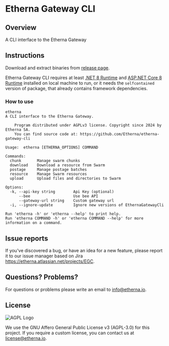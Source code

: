 # Etherna Gateway CLI

## Overview

A CLI interface to the Etherna Gateway

## Instructions
Download and extract binaries from [release page](https://github.com/Etherna/etherna-gateway-cli/releases).

Etherna Gateway CLI requires at least [.NET 8 Runtime](https://dotnet.microsoft.com/download/dotnet/8.0) and [ASP.NET Core 8 Runtime](https://dotnet.microsoft.com/download/dotnet/8.0) installed on local machine to run, or it needs the `selfcontained` version of package, that already contains framework dependencies.

### How to use

```
etherna
A CLI interface to the Etherna Gateway.

    Program distributed under AGPLv3 license. Copyright since 2024 by Etherna SA.
    You can find source code at: https://github.com/Etherna/etherna-gateway-cli

Usage:  etherna [ETHERNA_OPTIONS] COMMAND

Commands:
  chunk       Manage swarm chunks
  download    Download a resource from Swarm
  postage     Manage postage batches
  resource    Manage Swarm resources
  upload      Upload files and directories to Swarm

Options:
  -k, --api-key string        Api Key (optional)
      --bee                   Use bee API
      --gateway-url string    Custom gateway url
  -i, --ignore-update         Ignore new versions of EthernaGatewayCli

Run 'etherna -h' or 'etherna --help' to print help.
Run 'etherna COMMAND -h' or 'etherna COMMAND --help' for more information on a command.
```

## Issue reports
If you've discovered a bug, or have an idea for a new feature, please report it to our issue manager based on Jira https://etherna.atlassian.net/projects/EGC.

## Questions? Problems?

For questions or problems please write an email to [info@etherna.io](mailto:info@etherna.io).

## License

![AGPL Logo](https://www.gnu.org/graphics/agplv3-with-text-162x68.png)

We use the GNU Affero General Public License v3 (AGPL-3.0) for this project.
If you require a custom license, you can contact us at [license@etherna.io](mailto:license@etherna.io).
